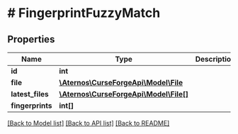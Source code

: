 # # FingerprintFuzzyMatch

## Properties

Name | Type | Description | Notes
------------ | ------------- | ------------- | -------------
**id** | **int** |  | [optional]
**file** | [**\Aternos\CurseForgeApi\Model\File**](File.md) |  | [optional]
**latest_files** | [**\Aternos\CurseForgeApi\Model\File[]**](File.md) |  | [optional]
**fingerprints** | **int[]** |  | [optional]

[[Back to Model list]](../../README.md#models) [[Back to API list]](../../README.md#endpoints) [[Back to README]](../../README.md)
